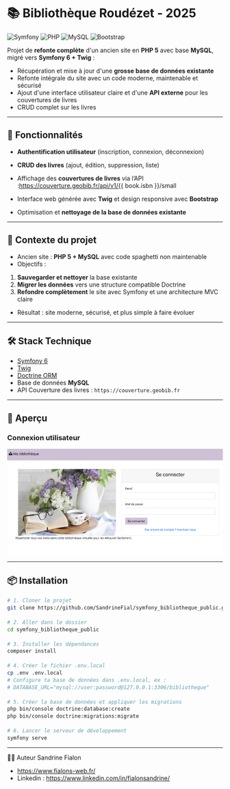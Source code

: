 # 📚 Bibliothèque Roudézet - 2025

![Symfony](https://img.shields.io/badge/Symfony-6.0-000000?logo=symfony&logoColor=white)
![PHP](https://img.shields.io/badge/PHP-8.2-777BB4?logo=php&logoColor=white)
![MySQL](https://img.shields.io/badge/MySQL-5.7-4479A1?logo=mysql&logoColor=white)
![Bootstrap](https://img.shields.io/badge/Bootstrap-5.3-7952B3?logo=bootstrap&logoColor=white)

Projet de **refonte complète** d'un ancien site en **PHP 5** avec base **MySQL**, migré vers **Symfony 6 + Twig** :

- Récupération et mise à jour d'une **grosse base de données existante**
- Refonte intégrale du site avec un code moderne, maintenable et sécurisé
- Ajout d'une interface utilisateur claire et d'une **API externe** pour les couvertures de livres
- CRUD complet sur les livres

---

## 🚀 Fonctionnalités

- **Authentification utilisateur** (inscription, connexion, déconnexion)
- **CRUD des livres** (ajout, édition, suppression, liste)
- Affichage des **couvertures de livres** via l’API :https://couverture.geobib.fr/api/v1/{{ book.isbn }}/small

- Interface web générée avec **Twig** et design responsive avec **Bootstrap**
- Optimisation et **nettoyage de la base de données existante**

---

## 🔄 Contexte du projet

- Ancien site : **PHP 5 + MySQL** avec code spaghetti non maintenable
- Objectifs :

1. **Sauvegarder et nettoyer** la base existante
2. **Migrer les données** vers une structure compatible Doctrine
3. **Refondre complètement** le site avec Symfony et une architecture MVC claire

- Résultat : site moderne, sécurisé, et plus simple à faire évoluer

---

## 🛠️ Stack Technique

- [Symfony 6](https://symfony.com/)
- [Twig](https://twig.symfony.com/)
- [Doctrine ORM](https://www.doctrine-project.org/projects/orm.html)
- Base de données **MySQL**
- API Couverture des livres : `https://couverture.geobib.fr`

---

## 📸 Aperçu

### Connexion utilisateur

![Connexion utilisateur](./screenshots/login.png)

---

## 📦 Installation

```bash
# 1. Cloner le projet
git clone https://github.com/SandrineFial/symfony_bibliotheque_public.git

# 2. Aller dans le dossier
cd symfony_bibliotheque_public

# 3. Installer les dépendances
composer install

# 4. Créer le fichier .env.local
cp .env .env.local
# Configure ta base de données dans .env.local, ex :
# DATABASE_URL="mysql://user:password@127.0.0.1:3306/bibliotheque"

# 5. Créer la base de données et appliquer les migrations
php bin/console doctrine:database:create
php bin/console doctrine:migrations:migrate

# 6. Lancer le serveur de développement
symfony serve

```

---

👨‍💻 Auteur
Sandrine Fialon

- https://www.fialons-web.fr/
- Linkedin : https://www.linkedin.com/in/fialonsandrine/
